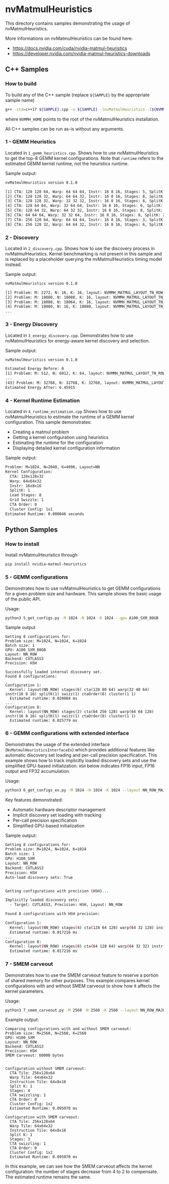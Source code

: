 # nvMatmulHeuristics

This directory contains samples demonstrating the usage of nvMatmulHeuristics.

More informations on nvMatmulHeuristics can be found here:

- https://docs.nvidia.com/cuda/nvidia-matmul-heuristics 
- https://developer.nvidia.com/nvidia-matmul-heuristics-downloads

## C++ Samples

### How to build

To build any of the C++ sample (replace `${SAMPLE}` by the appropriate sample name)

```bash
g++ -std=c++17 ${SAMPLE}.cpp -o ${SAMPLE} -lnvMatmulHeuristics -I${NVMMH_HOME}/include -L${NVMMH_HOME}/lib
```

where `NVMMH_HOME` points to the root of the nvMatmulHeuristics installation.

All C++ samples can be run as-is without any arguments.

### 1 - GEMM Heuristics

Located in `1_gemm_heuristics.cpp`.
Shows how to use nvMatmulHeuristics to get the top-8 GEMM kernel configurations. 
Note that `runtime` refers to the estimated GEMM kernel runtime, not the heuristics runtime.

Sample output:

```bash
nvMatmulHeuristics version 0.1.0

[1] CTA: 128 128 64, Warp: 64 64 64, Instr: 16 8 16, Stages: 5, SplitK: 108, Raster: 0, SwizzleFactor: 1, estimated GEMM runtime: 0.264863 ms
[2] CTA: 128 128 32, Warp: 64 64 32, Instr: 16 8 16, Stages: 8, SplitK: 108, Raster: 0, SwizzleFactor: 1, estimated GEMM runtime: 0.264863 ms
[3] CTA: 128 128 32, Warp: 32 32 32, Instr: 16 8 16, Stages: 8, SplitK: 108, Raster: 0, SwizzleFactor: 1, estimated GEMM runtime: 0.264863 ms
[4] CTA: 128 64 64, Warp: 32 64 64, Instr: 16 8 16, Stages: 6, SplitK: 54, Raster: 0, SwizzleFactor: 1, estimated GEMM runtime: 0.246302 ms
[5] CTA: 128 64 32, Warp: 64 32 32, Instr: 16 8 16, Stages: 8, SplitK: 54, Raster: 0, SwizzleFactor: 1, estimated GEMM runtime: 0.246302 ms
[6] CTA: 64 64 64, Warp: 32 32 64, Instr: 16 8 16, Stages: 8, SplitK: 27, Raster: 0, SwizzleFactor: 1, estimated GEMM runtime: 0.239468 ms
[7] CTA: 256 128 64, Warp: 64 64 64, Instr: 16 8 16, Stages: 3, SplitK: 108, Raster: 0, SwizzleFactor: 1, estimated GEMM runtime: 0.407087 ms
[8] CTA: 256 128 32, Warp: 64 64 32, Instr: 16 8 16, Stages: 6, SplitK: 108, Raster: 0, SwizzleFactor: 1, estimated GEMM runtime: 0.407087 ms
```

### 2 - Discovery

Located in `2_discovery.cpp`.
Shows how to use the discovery process in nvMatmulHeuristics. 
Kernel benchmarking is not present in this sample and is replaced by a placeholder querying the nvMatmulHeuristics timing model instead.

Sample output:

```bash
nvMatmulHeuristics version 0.1.0

[1] Problem: M: 2272, N: 16, K: 16, layout: NVMMH_MATMUL_LAYOUT_TN_ROW_MAJOR, Config: CTA: 16 16 16, Warp: 16 16 16, Instr: 16 8 16, Stages: 1, SplitK: 1, Raster: 0, SwizzleFactor: 1
[2] Problem: M: 18080, N: 18080, K: 16, layout: NVMMH_MATMUL_LAYOUT_TN_ROW_MAJOR, Config: CTA: 128 128 16, Warp: 64 64 16, Instr: 16 8 16, Stages: 1, SplitK: 1, Raster: 0, SwizzleFactor: 1
[3] Problem: M: 18080, N: 18064, K: 16, layout: NVMMH_MATMUL_LAYOUT_TN_ROW_MAJOR, Config: CTA: 128 128 16, Warp: 64 64 16, Instr: 16 8 16, Stages: 1, SplitK: 1, Raster: 0, SwizzleFactor: 1
[4] Problem: M: 18080, N: 16, K: 18080, layout: NVMMH_MATMUL_LAYOUT_TN_ROW_MAJOR, Config: CTA: 128 16 128, Warp: 32 16 128, Instr: 16 8 16, Stages: 2, SplitK: 1, Raster: 0, SwizzleFactor: 1
...
```

### 3 - Energy Discovery

Located in `3_energy_discovery.cpp`. 
Demonstrates how to use nvMatmulHeuristics for energy-aware kernel discovery and selection.

Sample output:

```bash
nvMatmulHeuristics version 0.1.0

Estimated Energy Before: 0
[1] Problem: M: 512, N: 6912, K: 64, layout: NVMMH_MATMUL_LAYOUT_TN_ROW_MAJOR, Config: CTA: 256 128 64, Warp: 64 64 32, Instr: 16 8 16, Stages: 5, SplitK: 1, Raster: 1, SwizzleFactor: 1
...
[43] Problem: M: 32768, N: 32768, K: 32768, layout: NVMMH_MATMUL_LAYOUT_TN_ROW_MAJOR, Config: CTA: 128 256 64, Warp: 64 64 32, Instr: 16 8 16, Stages: 5, SplitK: 1, Raster: 0, SwizzleFactor: 1
Estimated Energy After: 6.45915
```

### 4 - Kernel Runtime Estimation

Located in `4_runtime_estimation.cpp`
Shows how to use nvMatmulHeuristics to estimate the runtime of a GEMM kernel configuration. This sample demonstrates:

- Creating a matmul problem
- Getting a kernel configuration using heuristics
- Estimating the runtime for the configuration
- Displaying detailed kernel configuration information

Sample output:

```bash
Problem: M=1024, N=2048, K=4096, Layout=NN
Kernel Configuration:
  CTA: 128x128x32
  Warp: 64x64x32
  Instr: 16x8x16
  SplitK: 1
  Load Stages: 8
  Grid Swizzle: 1
  CTA Order: 0
  Cluster Config: 1x1
Estimated Runtime: 0.000046 seconds
```

## Python Samples

### How to install

Install nvMatmulHeuristics through

```bash
pip install nvidia-matmul-heuristics
```

### 5 - GEMM configurations

Demonstrates how to use nvMatmulHeuristics to get GEMM configurations for a given problem size and hardware. 
This sample shows the basic usage of the public API.

Usage:

```bash
python3 5_get_configs.py -M 1024 -N 1024 -K 1024 --gpu A100_SXM_80GB
```

Sample output

```
Getting 8 configurations for:
Problem size: M=1024, N=1024, K=1024
Batch size: 1
GPU: A100_SXM_80GB
Layout: NN_ROW
Backend: CUTLASS3
Precision: HSH

Successfully loaded internal discovery set.
Found 8 configurations:

Configuration 1:
  Kernel: layout(NN_ROW) stages(6) cta(128 80 64) warp(32 40 64) instr(16 8 16) splitK(1) swizz(1) ctaOrder(0) cluster(1 1)
  Estimated runtime: 0.020084 ms
...
Configuration 8:
  Kernel: layout(NN_ROW) stages(2) cta(64 256 128) warp(64 64 128) instr(16 8 16) splitK(1) swizz(1) ctaOrder(0) cluster(1 1)
  Estimated runtime: 0.025779 ms
```

### 6 - GEMM configurations with extended interface

Demonstrates the usage of the extended interface (`NvMatmulHeuristicsInterfaceEx`) which provides additional features like automatic discovery set loading and per-call precision specification. 
This example shows how to track implicitly loaded discovery sets and use the simplified GPU-based initialization. 
`HSH` below indicates FP16 input, FP16 output and FP32 accumulation.

Usage:

```bash
python3 6_get_configs_ex.py -M 1024 -N 1024 -K 1024 --layout NN_ROW_MAJOR --gpu H100_SXM --precision HSH
```

Key features demonstrated:

- Automatic hardware descriptor management
- Implicit discovery set loading with tracking
- Per-call precision specification
- Simplified GPU-based initialization

Sample output:

```bash
Getting 8 configurations for:
Problem size: M=1024, N=1024, K=1024
Batch size: 1
GPU: H100_SXM
Layout: NN_ROW
Backend: CUTLASS3
Precision: HSH
Auto-load discovery sets: True


Getting configurations with precision (HSH)...

Implicitly loaded discovery sets:
  - Target: CUTLASS3, Precision: HSH, Layout: NN_ROW

Found 8 configurations with HSH precision:

Configuration 1:
  Kernel: layout(NN_ROW) stages(4) cta(128 64 128) warp(64 32 128) instr(64 8 16) splitK(1) swizz(1) ctaOrder(0) cluster(1 2)
  Estimated runtime: 0.017216 ms
...
Configuration 8:
  Kernel: layout(NN_ROW) stages(8) cta(64 128 64) warp(64 32 32) instr(64 8 16) splitK(1) swizz(1) ctaOrder(0) cluster(2 1)
  Estimated runtime: 0.017216 ms
```

### 7 - SMEM carveout

Demonstrates how to use the SMEM carveout feature to reserve a portion of shared memory for other purposes. This example compares kernel configurations with and without SMEM carveout to show how it
affects the kernel parameters.

Usage:

```bash
python3 7_smem_carveout.py -M 2560 -N 2560 -K 2560 --layout NN_ROW_MAJOR --gpu H100_SXM --smem-carveout 60000
```

Example output:

```
Comparing configurations with and without SMEM carveout:
Problem size: M=2560, N=2560, K=2560
GPU: H100_SXM
Layout: NN_ROW
Backend: CUTLASS3
Precision: HSH
SMEM Carveout: 60000 bytes


Configuration without SMEM carveout:
  CTA Tile: 256x128x64
  Warp Tile: 64x64x32
  Instruction Tile: 64x8x16
  Split K: 1
  Stages: 4
  CTA swizzling: 1
  CTA Order: 0
  Cluster Config: 1x2
  Estimated Runtime: 0.095070 ms

Configuration with SMEM carveout:
  CTA Tile: 256x128x64
  Warp Tile: 64x64x32
  Instruction Tile: 64x8x16
  Split K: 1
  Stages: 3
  CTA swizzling: 1
  CTA Order: 0
  Cluster Config: 1x2
  Estimated Runtime: 0.095070 ms
```

In this example, we can see how the SMEM carveout affects the kernel configuration: the number of stages decrease from 4 to 2 to compensate.
The estimated runtime remains the same.
